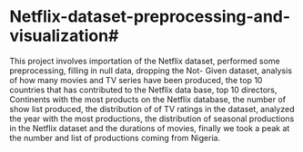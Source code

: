 # Netflix-dataset-preprocessing-and-visualization#
This project involves importation of the Netflix dataset, performed some preprocessing, filling in null data, dropping the Not- Given dataset, analysis of how many movies and TV series have been produced, the top 10 countries that has contributed to the Netflix data base, top 10 directors, Continents with the most products on the Netflix database, the number of show list produced, the distribution of of TV ratings in the dataset, analyzed the year with the most productions, the distribution of seasonal productions in the Netflix dataset and the durations of movies, finally we took a peak at the number and list of productions coming from Nigeria.
